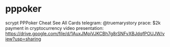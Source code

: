 # pppoker
scrypt PPPoker Cheat See All Cards
telegram: @truemarystory
prace: $2k 
payment in cryptocurrency
video presentation: https://drive.google.com/file/d/1AuxJMpiVJKCBh7g8rSNFvXBJdqfPOUJW/view?usp=sharing 
